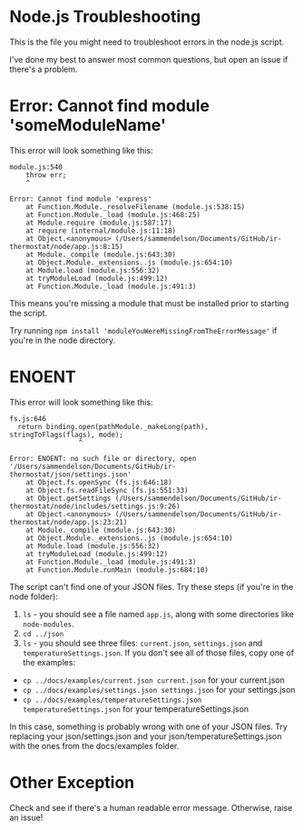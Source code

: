 # Node.js Troubleshooting
This is the file you might need to troubleshoot errors in the node.js script.

I've done my best to answer most common questions, but open an issue if there's a problem.

# Error: Cannot find module 'someModuleName'
This error will look something like this:
```
module.js:540
    throw err;
    ^

Error: Cannot find module 'express'
    at Function.Module._resolveFilename (module.js:538:15)
    at Function.Module._load (module.js:468:25)
    at Module.require (module.js:587:17)
    at require (internal/module.js:11:18)
    at Object.<anonymous> (/Users/sammendelson/Documents/GitHub/ir-thermostat/node/app.js:8:15)
    at Module._compile (module.js:643:30)
    at Object.Module._extensions..js (module.js:654:10)
    at Module.load (module.js:556:32)
    at tryModuleLoad (module.js:499:12)
    at Function.Module._load (module.js:491:3)
```
This means you're missing a module that must be installed prior to starting the script.

Try running `npm install 'moduleYouWereMissingFromTheErrorMessage'` if you're in the node directory.

# ENOENT
This error will look something like this:
```
fs.js:646
  return binding.open(pathModule._makeLong(path), stringToFlags(flags), mode);
                 ^

Error: ENOENT: no such file or directory, open '/Users/sammendelson/Documents/GitHub/ir-thermostat/json/settings.json'
    at Object.fs.openSync (fs.js:646:18)
    at Object.fs.readFileSync (fs.js:551:33)
    at Object.getSettings (/Users/sammendelson/Documents/GitHub/ir-thermostat/node/includes/settings.js:9:26)
    at Object.<anonymous> (/Users/sammendelson/Documents/GitHub/ir-thermostat/node/app.js:23:21)
    at Module._compile (module.js:643:30)
    at Object.Module._extensions..js (module.js:654:10)
    at Module.load (module.js:556:32)
    at tryModuleLoad (module.js:499:12)
    at Function.Module._load (module.js:491:3)
    at Function.Module.runMain (module.js:684:10)
```

The script can't find one of your JSON files. Try these steps (if you're in the node folder):  
1. `ls` - you should see a file named  `app.js`, along with some directories like `node-modules`.
2. `cd ../json`
3. `ls` - you should see three files: `current.json`, `settings.json` and `temperatureSettings.json`.
If you don't see all of those files, copy one of the examples:
- `cp ../docs/examples/current.json current.json` for your current.json
- `cp ../docs/examples/settings.json settings.json` for your settings.json
- `cp ../docs/examples/temperatureSettings.json temperatureSettings.json` for your temperatureSettings.json

In this case, something is probably wrong with one of your JSON files. Try replacing your json/settings.json and your json/temperatureSettings.json with the ones from the docs/examples folder.

# Other Exception

Check and see if there's a human readable error message. Otherwise, raise an issue!
